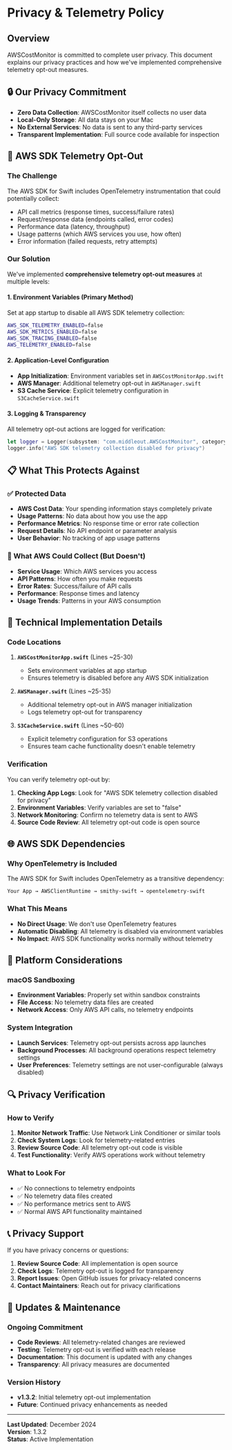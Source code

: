 # Privacy & Telemetry Policy

## Overview

AWSCostMonitor is committed to complete user privacy. This document explains our privacy practices and how we've implemented comprehensive telemetry opt-out measures.

## 🔒 Our Privacy Commitment

- **Zero Data Collection**: AWSCostMonitor itself collects no user data
- **Local-Only Storage**: All data stays on your Mac
- **No External Services**: No data is sent to any third-party services
- **Transparent Implementation**: Full source code available for inspection

## 🚫 AWS SDK Telemetry Opt-Out

### The Challenge

The AWS SDK for Swift includes OpenTelemetry instrumentation that could potentially collect:
- API call metrics (response times, success/failure rates)
- Request/response data (endpoints called, error codes)
- Performance data (latency, throughput)
- Usage patterns (which AWS services you use, how often)
- Error information (failed requests, retry attempts)

### Our Solution

We've implemented **comprehensive telemetry opt-out measures** at multiple levels:

#### 1. Environment Variables (Primary Method)
Set at app startup to disable all AWS SDK telemetry collection:

```bash
AWS_SDK_TELEMETRY_ENABLED=false
AWS_SDK_METRICS_ENABLED=false
AWS_SDK_TRACING_ENABLED=false
AWS_TELEMETRY_ENABLED=false
```

#### 2. Application-Level Configuration
- **App Initialization**: Environment variables set in `AWSCostMonitorApp.swift`
- **AWS Manager**: Additional telemetry opt-out in `AWSManager.swift`
- **S3 Cache Service**: Explicit telemetry configuration in `S3CacheService.swift`

#### 3. Logging & Transparency
All telemetry opt-out actions are logged for verification:
```swift
let logger = Logger(subsystem: "com.middleout.AWSCostMonitor", category: "App")
logger.info("AWS SDK telemetry collection disabled for privacy")
```

## 📋 What This Protects Against

### ✅ Protected Data
- **AWS Cost Data**: Your spending information stays completely private
- **Usage Patterns**: No data about how you use the app
- **Performance Metrics**: No response time or error rate collection
- **Request Details**: No API endpoint or parameter analysis
- **User Behavior**: No tracking of app usage patterns

### 🚫 What AWS Could Collect (But Doesn't)
- **Service Usage**: Which AWS services you access
- **API Patterns**: How often you make requests
- **Error Rates**: Success/failure of API calls
- **Performance**: Response times and latency
- **Usage Trends**: Patterns in your AWS consumption

## 🔧 Technical Implementation Details

### Code Locations

1. **`AWSCostMonitorApp.swift`** (Lines ~25-30)
   - Sets environment variables at app startup
   - Ensures telemetry is disabled before any AWS SDK initialization

2. **`AWSManager.swift`** (Lines ~25-35)
   - Additional telemetry opt-out in AWS manager initialization
   - Logs telemetry opt-out for transparency

3. **`S3CacheService.swift`** (Lines ~50-60)
   - Explicit telemetry configuration for S3 operations
   - Ensures team cache functionality doesn't enable telemetry

### Verification

You can verify telemetry opt-out by:

1. **Checking App Logs**: Look for "AWS SDK telemetry collection disabled for privacy"
2. **Environment Variables**: Verify variables are set to "false"
3. **Network Monitoring**: Confirm no telemetry data is sent to AWS
4. **Source Code Review**: All telemetry opt-out code is open source

## 🌐 AWS SDK Dependencies

### Why OpenTelemetry is Included
The AWS SDK for Swift includes OpenTelemetry as a transitive dependency:
```
Your App → AWSClientRuntime → smithy-swift → opentelemetry-swift
```

### What This Means
- **No Direct Usage**: We don't use OpenTelemetry features
- **Automatic Disabling**: All telemetry is disabled via environment variables
- **No Impact**: AWS SDK functionality works normally without telemetry

## 📱 Platform Considerations

### macOS Sandboxing
- **Environment Variables**: Properly set within sandbox constraints
- **File Access**: No telemetry data files are created
- **Network Access**: Only AWS API calls, no telemetry endpoints

### System Integration
- **Launch Services**: Telemetry opt-out persists across app launches
- **Background Processes**: All background operations respect telemetry settings
- **User Preferences**: Telemetry settings are not user-configurable (always disabled)

## 🔍 Privacy Verification

### How to Verify
1. **Monitor Network Traffic**: Use Network Link Conditioner or similar tools
2. **Check System Logs**: Look for telemetry-related entries
3. **Review Source Code**: All telemetry opt-out code is visible
4. **Test Functionality**: Verify AWS operations work without telemetry

### What to Look For
- ✅ No connections to telemetry endpoints
- ✅ No telemetry data files created
- ✅ No performance metrics sent to AWS
- ✅ Normal AWS API functionality maintained

## 📞 Privacy Support

If you have privacy concerns or questions:

1. **Review Source Code**: All implementation is open source
2. **Check Logs**: Telemetry opt-out is logged for transparency
3. **Report Issues**: Open GitHub issues for privacy-related concerns
4. **Contact Maintainers**: Reach out for privacy clarifications

## 🔄 Updates & Maintenance

### Ongoing Commitment
- **Code Reviews**: All telemetry-related changes are reviewed
- **Testing**: Telemetry opt-out is verified with each release
- **Documentation**: This document is updated with any changes
- **Transparency**: All privacy measures are documented

### Version History
- **v1.3.2**: Initial telemetry opt-out implementation
- **Future**: Continued privacy enhancements as needed

---

**Last Updated**: December 2024  
**Version**: 1.3.2  
**Status**: Active Implementation
